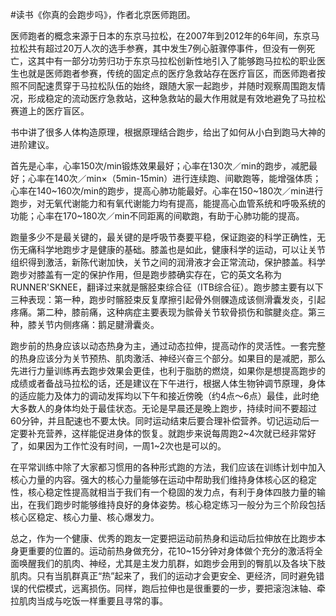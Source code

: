\#读书《你真的会跑步吗》，作者北京医师跑团。

医师跑者的概念来源于日本的东京马拉松，在2007年到2012年的6年间，东京马拉松共有超过20万人次的选手参赛，其中发生7例心脏骤停事件，但没有一例死亡，这其中有一部分功劳归功于东京马拉松创新性地引入了能够跑马拉松的职业医生也就是医师跑者参赛，传统的固定点的医疗急救站存在医疗盲区，而医师跑者按照不同配速贯穿于马拉松队伍的始终，跟随大家一起跑步，并随时观察周围跑友情况，形成稳定的流动医疗急救站，这种急救站的最大作用就是有效地避免了马拉松赛道上的医疗盲区。

书中讲了很多人体构造原理，根据原理结合跑步，给出了如何从小白到跑马大神的进阶建议。

首先是心率，心率150次/min锻炼效果最好；心率在130次／min的跑步，减肥最好；心率在140次／min×（5min-15min）进行连续跑、间歇跑等，能增强体质；心率在140~160次/min的跑步，提高心肺功能最好。心率在150~180次／min进行跑步，对无氧代谢能力和有氧代谢能力均有提高，能提高心血管系统和呼吸系统的功能；心率在170~180次／min不同距离的间歇跑，有助于心肺功能的提高。

跑量多少不是最关键的，最关键的是呼吸节奏要平稳，保证跑姿的科学正确性，无伤无痛科学地跑步才是健康的基础。膝盖也是如此，健康科学的运动，可以让关节组织得到激活，新陈代谢加快，关节之间的润滑液才会正常流动，保护膝盖。科学跑步对膝盖有一定的保护作用，但是跑步膝确实存在，它的英文名称为RUNNER'SKNEE，翻译过来就是髂胫束综合征（ITB综合征）。跑步膝主要有以下三种表现：第一种，跑步时髂胫束反复摩擦引起骨外侧髁造成该侧滑囊发炎，引起疼痛。第二种，膝前痛，这种病症主要表现为髌骨关节软骨损伤和髌腱炎症。第三种，膝关节内侧疼痛：鹅足腱滑囊炎。

跑步前的热身应该以动态热身为主，通过动态拉伸，提高动作的灵活性。一套完整的热身应该分为关节预热、肌肉激活、神经兴奋三个部分。如果目的是减肥，那么先进行力量训练再去跑步效果会更佳，也利于脂肪的燃烧，如果你是想提高跑步的成绩或者备战马拉松的话，还是建议在下午进行，根据人体生物钟调节原理，身体的适应能力及体力的调动发挥均以下午和接近傍晚（约4点～6点）最佳，此时绝大多数人的身体均处于最佳状态。无论是早晨还是晚上跑步，持续时间不要超过60分钟，并且配速也不要太快。同时运动结束后要合理补偿营养。切记运动后一定要补充营养，这样能促进身体的恢复。就跑步来说每周跑2~4次就已经非常好了，如果因为工作忙没有时间，一周1~2次也是可以的。

在平常训练中除了大家都习惯用的各种形式跑的方法，我们应该在训练计划中加入核心力量的内容。强大的核心力量能够在运动中帮助我们维持身体核心区的稳定性，核心稳定性提高就相当于我们有一个稳固的发力点，有利于身体四肢力量的输出，在我们跑步时能够维持良好的身体姿势。核心稳定练习一般分为三个阶段包括核心区稳定、核心力量、核心爆发力。

总之，作为一个健康、优秀的跑友一定要把运动前热身和运动后拉伸放在比跑步本身更重要的位置的。运动前热身做充分，花10~15分钟对身体做个充分的激活将全面唤醒我们的肌肉、神经，尤其是主发力肌群，如跑步会用到的臀肌以及各块下肢肌肉。只有当肌群真正“热”起来了，我们的运动才会更安全、更经济，同时避免错误的代偿模式，远离损伤。同样，跑后拉伸也是很重要的一步，要把滚泡沫轴、牵拉肌肉当成与吃饭一样重要且寻常的事。

